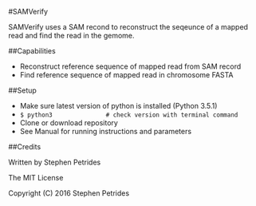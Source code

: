 #SAMVerify

SAMVerify uses a SAM recond to reconstruct the seqeunce of a mapped read and find the read in the gemome.

##Capabilities
- Reconstruct reference sequence of mapped read from SAM record
- Find reference sequence of mapped read in chromosome FASTA

##Setup
- Make sure latest version of python is installed (Python 3.5.1)
- `$ python3               # check version with terminal command`
- Clone or download repository
- See Manual for running instructions and parameters

##Credits

Written by Stephen Petrides

The MIT License

Copyright (C) 2016 Stephen Petrides